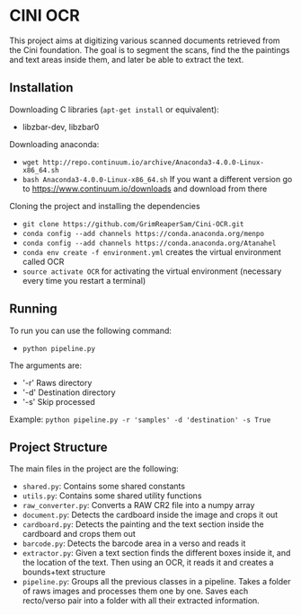 CINI OCR
========

This project aims at digitizing various scanned documents retrieved from the Cini foundation.
The goal is to segment the scans, find the the paintings and text areas inside them, and later be able to extract the text.

Installation
------------

Downloading C libraries (`apt-get install` or equivalent): 
 * libzbar-dev, libzbar0
 
Downloading anaconda:
 * `wget http://repo.continuum.io/archive/Anaconda3-4.0.0-Linux-x86_64.sh`
 * `bash Anaconda3-4.0.0-Linux-x86_64.sh`
If you want a different version go to https://www.continuum.io/downloads 
and download from there

Cloning the project and installing the dependencies
 * `git clone https://github.com/GrimReaperSam/Cini-OCR.git`
 * `conda config --add channels https://conda.anaconda.org/menpo`
 * `conda config --add channels https://conda.anaconda.org/Atanahel`
 * `conda env create -f environment.yml` creates the virtual environment called OCR
 * `source activate OCR` for activating the virtual environment (necessary every time you restart a terminal)

Running
-------
 
To run you can use the following command:
 * `python pipeline.py`

The arguments are:
 * '-r' Raws directory
 * '-d' Destination directory
 * '-s' Skip processed

Example: `python pipeline.py -r 'samples' -d 'destination' -s True`

Project Structure
-----------------
 
The main files in the project are the following:
 * `shared.py`: Contains some shared constants
 * `utils.py`: Contains some shared utility functions
 * `raw_converter.py`: Converts a RAW CR2 file into a numpy array
 * `document.py`: Detects the cardboard inside the image and crops it out
 * `cardboard.py`: Detects the painting and the text section inside the cardboard and crops them out
 * `barcode.py`: Detects the barcode area in a verso and reads it
 * `extractor.py`: Given a text section finds the different boxes inside it, and the location of the text.
                 Then using an OCR, it reads it and creates a bounds+text structure
 * `pipeline.py`: Groups all the previous classes in a pipeline. Takes a folder of raws images and processes them one by one.
                Saves each recto/verso pair into a folder with all their extracted information.
 

